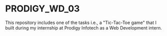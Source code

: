 # PRODIGY_WD_03
This repository includes one of the tasks i.e., a "Tic-Tac-Toe game" that I built during my internship at Prodigy Infotech as a Web Development intern.

